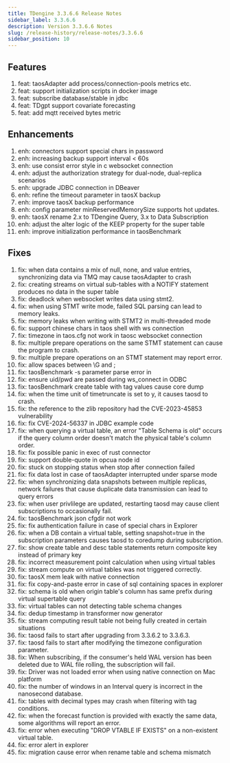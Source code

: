 ```yaml
---
title: TDengine 3.3.6.6 Release Notes
sidebar_label: 3.3.6.6
description: Version 3.3.6.6 Notes
slug: /release-history/release-notes/3.3.6.6
sidebar_position: 10
---
```


## Features

  1. feat: taosAdapter add process/connection-pools metrics etc.
  2. feat: support initialization scripts in docker image
  3. feat: subscribe database/stable in jdbc
  4. feat: TDgpt support covariate forecasting
  5. feat: add mqtt received bytes metric

## Enhancements

  1. enh: connectors support special chars in password
  2. enh: increasing backup support interval < 60s
  3. enh: use consist error style in c websocket connection
  4. enh: adjust the authorization strategy for dual-node, dual-replica scenarios
  5. enh: upgrade JDBC connection in DBeaver
  6. enh: refine the timeout parameter in taosX backup
  7. enh: improve taosX backup performance
  8. enh: config parameter minReservedMemorySize supports hot updates.
  9. enh: taosX rename 2.x to TDengine Query, 3.x to Data Subscription
 10. enh: adjust the alter logic of the KEEP property for the super table
 11. enh: improve initialization performance in taosBenchmark

## Fixes

  1. fix: when data contains a mix of null, none, and value entries, synchronizing data via TMQ may cause taosAdapter to crash
  2. fix: creating streams on virtual sub-tables with a NOTIFY statement produces no data in the super table
  3. fix: deadlock when websocket writes data using stmt2.
  4. fix: when using STMT write mode, failed SQL parsing can lead to memory leaks.
  5. fix: memory leaks when writing with STMT2 in multi-threaded mode
  6. fix: support chinese chars in taos shell with ws connection
  7. fix: timezone in taos.cfg not work in taosc websocket connection
  8. fix: multiple prepare operations on the same STMT statement can cause the program to crash.
  9. fix: multiple prepare operations on an STMT statement may report error.
 10. fix: allow spaces between \G and ;
 11. fix: taosBenchmark -s parameter parse error in
 12. fix: ensure uid/pwd are passed during ws_connect in ODBC
 13. fix: taosBenchmark create table with tag values cause core dump
 14. fix: when the time unit of timetruncate is set to y, it causes taosd to crash.
 15. fix: the reference to the zlib repository had the CVE-2023-45853 vulnerability
 16. fix: fix CVE-2024-56337 in JDBC example code
 17. fix: when querying a virtual table, an error "Table Schema is old" occurs if the query column order doesn't match the physical table's column order.
 18. fix: fix possible panic in exec of rust connector
 19. fix: support double-quote in opcua node id
 20. fix: stuck on stopping status when stop after connection failed
 21. fix: fix data lost in case of taosAdapter interrupted under sparse mode
 22. fix: when synchronizing data snapshots between multiple replicas, network failures that cause duplicate data transmission can lead to query errors
 23. fix: when user privlilege are updated, restarting taosd may cause client subscriptions to occasionally fail.
 24. fix: taosBenchmark json cfgdir not work
 25. fix: fix authentication failure in case of special chars in Explorer
 26. fix: when a DB contain a virtual table, setting snapshot=true in the subscription parameters causes taosd to coredump during subscription.
 27. fix: show create table and desc table statements return composite key instead of primary key
 28. fix: incorrect measurement point calculation when using virtual tables
 29. fix: stream compute on virtual tables was not triggered correctly.
 30. fix: taosX mem leak with native connection
 31. fix: fix copy-and-paste error in case of sql containing spaces in explorer
 32. fix: schema is old when origin table's column has same prefix during virtual supertable query
 33. fix: virtual tables can not detecting table schema changes
 34. fix: dedup timestamp in transformer now generator
 35. fix: stream computing result table not being fully created in certain situations
 36. fix: taosd fails to start after upgrading from 3.3.6.2 to 3.3.6.3.
 37. fix: taosd fails to start after modifying the timezone configuration parameter.
 38. fix: When subscribing, if the consumer's held WAL version has been deleted due to WAL file rolling, the subscription will fail.
 39. fix: Driver was not loaded error when using native connection on Mac platform
 40. fix: the number of windows in an Interval query is incorrect in the nanosecond database.
 41. fix: tables with decimal types may crash when filtering with tag conditions.
 42. fix: when the forecast function is provided with exactly the same data, some algorithms will report an error.
 43. fix: error when executing "DROP VTABLE IF EXISTS" on a non-existent virtual table.
 44. fix: error alert in explorer
 45. fix: migration cause error when rename table and schema mismatch
